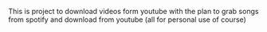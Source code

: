 This is project to download videos form youtube with the plan to grab songs from spotify and download from youtube (all for personal use of course)